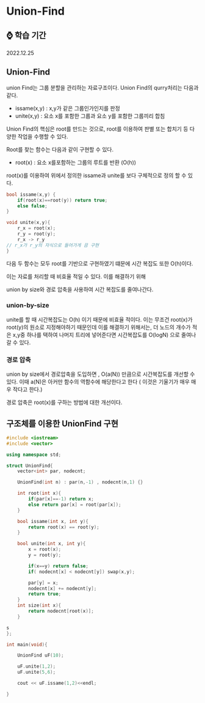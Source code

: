# Union-Find

## ⌚ 학습 기간

2022.12.25

## Union-Find

union Find는 그룹 분할을 관리하는 자료구조이다. Union Find의 qurry처리는 다음과 같다.

- issame(x,y) : x,y가 같은 그룹인가인지를 판정
- unite(x,y) : 요소 x를 포함한 그룹과 요소 y를 포함한 그룹끼리 합침

Union Find의 핵심은 root를 만드는 것으로, root를 이용하여 판별 또는 합치기 등 다양한 작업을 수행할 수 있다.

Root를 찾는 함수는 다음과 같이 구현할 수 있다. 

- root(x) : 요소 x를포함하는 그룹의 루트를 반환 (O(h))

root(x)를 이용하여 위에서 정의한 issame과 unite를 보다 구체적으로 정의 할 수 있다.

```cpp
bool issame(x,y) {
	if(root(x)==root(y)) return true;
	else false;
}

void unite(x,y){
	r_x = root(x);
	r_y = root(y);
	r_x -> r_y 
// r_x가 r_y의 자식으로 들어가게 끔 구현
}
```

다음 두 함수는 모두 root를 기반으로 구현하였기 떄문에 시간 복잡도 또한 O(h)이다. 

이는 자료를 처리할 때 비효율 적일 수 있다. 이를 해결하기 위해 

union by size와 경로 압축을 사용하여 시간 복잡도를 줄여나간다.

### union-by-size

unite를 할 때 시간복잡도는 O(h) 이기 때문에 비효율 적이다. 이는 무조건 root(x)가 root(y)의 원소로 지정해야하기 때문인데 이를 해결하기 위해서는, 더 노드의 개수가 적은 x,y중 하나를 택하여 나머지 트리에 넣어준다면 시간복잡도를 O(logN) 으로 줄여나갈 수 있다.

### 경로 압축

union by size에서 경로압축을 도입하면 , O(a(N)) 만큼으로 시간복잡도를 개선할 수 있다. 이때 a(N)은 아커만 함수의 역함수에 해당한다고 한다 ( 이것은 기울기가 매우 매우 작다고 한다.)

경로 압축은 root(x)를 구하는 방법에 대한 개선이다. 

## 구조체를 이용한 UnionFind 구현

```cpp
#include <iostream>
#include <vector>

using namespace std;

struct UnionFind{
    vector<int> par, nodecnt;

    UnionFind(int n) : par(n,-1) , nodecnt(n,1) {}

    int root(int x){
        if(par[x]==-1) return x;
        else return par[x] = root(par[x]);
    }

    bool issame(int x, int y){
        return root(x) == root(y);
    }

    bool unite(int x, int y){
        x = root(x);
        y = root(y);

        if(x==y) return false;
        if( nodecnt[x] < nodecnt[y]) swap(x,y);

        par[y] = x;
        nodecnt[x] += nodecnt[y];
        return true;
    }
    int size(int x){
        return nodecnt[root(x)];
    }

s
};

int main(void){

    UnionFind uF(10);

    uF.unite(1,2);
    uF.unite(5,6);

    cout << uF.issame(1,2)<<endl;

}
```